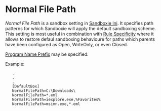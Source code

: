 # Normal File Path

_Normal File Path_ is a sandbox setting in [Sandboxie Ini](SandboxieIni.md). It specifies path patterns for which Sandboxie will apply the default sandboxing scheme. This setting is most useful in combination with [Rule Specificity](../PlusContent/RuleSpecificity.md) where it allows to restore defaul sandboxing behavioure for paths which parents have been configured as Open, WriteOnly, or even Closed.

[Program Name Prefix](ProgramNamePrefix.md) may be specified.

Example:

```
   .
   .
   .
   [DefaultBox]
   NormalFilePath=C:\Downloads\
   NormalFilePath=*.eml
   NormalFilePath=iexplore.exe,%Favorites%
   NormalFilePath=msimn.exe,*.eml
```
